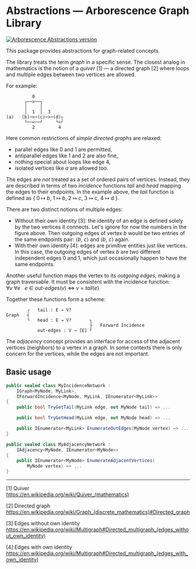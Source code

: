 # Abstractions — Arborescence Graph Library

[![Arborescence.Abstractions version](https://img.shields.io/nuget/v/Arborescence.Abstractions.svg?label=Abstractions&logo=nuget)](https://nuget.org/packages/Arborescence.Abstractions/)

This package provides abstractions for graph-related concepts.

The library treats the term _graph_ in a specific sense.
The closest analog in mathematics is the notion of a _quiver_ [1] — a directed graph [2] where loops and multiple edges between two vertices are allowed.

For example:
```
          0
       ┌──>──┐
       │     │
       │  1  │  3
(a)   (b)─>─(c)─>─(d)┐
       └──<──┘     └<┘
          2         4
```

Here common restrictions of _simple directed graphs_ are relaxed:
- parallel edges like 0 and 1 are permitted,
- antiparallel edges like 1 and 2 are also fine,
- nothing special about loops like edge 4,
- isolated vertices like _a_ are allowed too.

The edges are _not_ treated as a set of ordered pairs of vertices.
Instead, they are described in terms of two _incidence_ functions _tail_ and _head_ mapping the edges to their endpoints.
In the example above, the _tail_ function is defined as { 0 ↦ _b_, 1 ↦ _b_, 2 ↦ _c_, 3 ↦ c, 4 ↦ d }.

There are two distinct notions of multiple edges:
- Without their own identity [3]: the identity of an edge is defined solely by the two vertices it connects.
    Let's ignore for now the numbers in the figure above.
    Then outgoing edges of vertex _b_ would be two entries of the same endpoints pair: ⟨_b_, _c_⟩ and ⟨_b_, _c_⟩ again.
- With their own identity [4]: edges are primitive entities just like vertices.
In this case, the outgoing edges of vertex _b_ are two different independent edges 0 and 1, which just occasionally happen to have the same endpoints.

Another useful function maps the vertex to its _outgoing edges_, making a graph traversable.
It must be consistent with the incidence function:    
∀_v_ ∀_e_   _e_ ∈ _out-edges_(_v_) ⇔ _v_ = _tail_(_e_)   

Together these functions form a scheme:
```
        ┌   tail : E → V?
Graph   ┤
        └   head : E → V?       ┐
                                ├   Forward Incidence
            out-edges : V → [E] ┘
```

The _adjacency_ concept provides an interface for access of the adjacent vertices (neighbors) to a vertex in a graph.
In some contexts there is only concern for the vertices, while the edges are not important.

## Basic usage

```cs
public sealed class MyIncidenceNetwork :
    IGraph<MyNode, MyLink>,
    IForwardIncidence<MyNode, MyLink, IEnumerator<MyLink>>
{
    public bool TryGetTail(MyLink edge, out MyNode tail) => ...

    public bool TryGetHead(MyLink edge, out MyNode head) => ...

    public IEnumerator<MyLink> EnumerateOutEdges(MyNode vertex) => ...
}
```

```cs
public sealed class MyAdjacencyNetwork :
    IAdjacency<MyNode, IEnumerator<MyNode>>
{
    public IEnumerator<MyNode> EnumerateAdjacentVertices(
        MyNode vertex) => ...
}
```

---

[1] Quiver  
    https://en.wikipedia.org/wiki/Quiver_(mathematics)

[2] Directed graph  
    https://en.wikipedia.org/wiki/Graph_(discrete_mathematics)#Directed_graph

[3] Edges without own identity  
    https://en.wikipedia.org/wiki/Multigraph#Directed_multigraph_(edges_without_own_identity)

[4] Edges with own identity  
    https://en.wikipedia.org/wiki/Multigraph#Directed_multigraph_(edges_with_own_identity)
